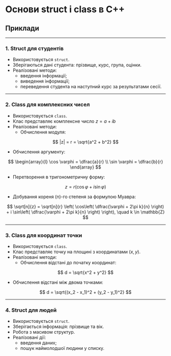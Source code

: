 # Основи struct і class в C++

## Приклади

---

### 1. Struct для студентів
- Використовується `struct`.
- Зберігаються дані студента: прізвище, курс, група, оцінки.
- Реалізовані методи:
   - введення інформації;
   - виведення інформації;
   - переведення студента на наступний курс за результатами сесії.

---

### 2. Class для комплексних чисел

- Використовується `class`.
- Клас представляє комплексне число $z = a + ib$
- Реалізовані методи:
   - Обчислення модуля:

$$
|z| = r = \sqrt{a^2 + b^2}
$$

   - Обчислення аргументу:

$$
\begin{array}{l} \cos \varphi = \dfrac{a}{r} \\ \sin \varphi = \dfrac{b}{r} \end{array}
$$

   - Перетворення в тригонометричну форму:

$$
z = r(\cos \varphi + i \sin \varphi)
$$

   - Добування кореня \(n\)-го степеня за формулою Муавра:

$$
\sqrt[n]{z} = \sqrt[n]{r} \left( \cos\left( \dfrac{\varphi + 2\pi k}{n} \right) + i \sin\left( \dfrac{\varphi + 2\pi k}{n} \right) \right), \quad k \in \mathbb{Z}
$$

---

### 3. Class для координат точки

- Використовується `class`.
- Клас представляє точку на площині з координатами $(x, y)$.
- Реалізовані методи:
  - Обчислення відстані до початку координат:

$$
d = \sqrt{x^2 + y^2}
$$

- Обчислення відстані між двома точками:

$$
d = \sqrt{(x_2 - x_1)^2 + (y_2 - y_1)^2}
$$

---

### 4. Struct для людей

- Використовується `struct`.
- Зберігається інформація: прізвище та вік.
- Робота з масивом структур.
- Реалізовані дії:
  - введення даних;
  - пошук наймолодшої людини у списку.
